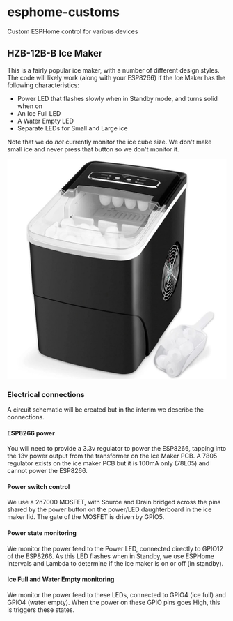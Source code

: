 # esphome-customs
Custom ESPHome control for various devices

## HZB-12B-B Ice Maker

This is a fairly popular ice maker, with a number of different design styles.  The code will likely work (along with your ESP8266) if the Ice Maker has the following characteristics:
- Power LED that flashes slowly when in Standby mode, and turns solid when on
- An Ice Full LED
- A Water Empty LED
- Separate LEDs for Small and Large ice

Note that we do *not* currently monitor the ice cube size. We don't make small ice and never press that button so we don't monitor it.

![HZB-12B-B Image](https://github.com/Kaldek/esphome-customs/raw/main/HZB-12B-B.jpg)

### Electrical connections
A circuit schematic will be created but in the interim we describe the connections.

#### ESP8266 power
You will need to provide a 3.3v regulator to power the ESP8266, tapping into the 13v power output from the transformer on the Ice Maker PCB.  A 7805 regulator exists on the ice maker PCB but it is 100mA only (78L05) and cannot power the ESP8266.

#### Power switch control
We use a 2n7000 MOSFET, with Source and Drain bridged across the pins shared by the power button on the power/LED daughterboard in the ice maker lid.  The gate of the MOSFET is driven by GPIO5.

#### Power state monitoring
We monitor the power feed to the Power LED, connected directly to GPIO12 of the ESP8266.  As this LED flashes when in Standby, we use ESPHome intervals and Lambda to determine if the ice maker is on or off (in standby).

#### Ice Full and Water Empty monitoring
We monitor the power feed to these LEDs, connected to GPIO4 (ice full) and GPIO4 (water empty).  When the power on these GPIO pins goes High, this is triggers these states.
